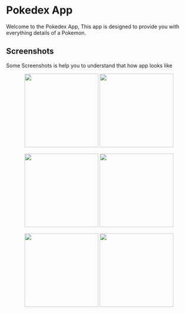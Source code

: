 
# Pokedex App

Welcome to the Pokedex App, This app is designed to provide you with everything details of a Pokemon.


## Screenshots
Some Screenshots is help you to understand that how app looks like 


<p float="left" align="center" >
  
  <img src="https://github.com/KaushikDas9/PokeDex/assets/123364033/1bad9ee1-eb56-4f10-9486-f67f906d3d23" width="200" /> 
  <img src="https://github.com/KaushikDas9/PokeDex/assets/123364033/cdad4ac7-3786-4719-9fbb-35a34cf1b003" width="200" />
  
</p>

<p float="left" align="center" >
  
  <img src="https://github.com/KaushikDas9/PokeDex/assets/123364033/f3c2924b-aa87-4b16-9ae7-c425e651cd20" width="200" /> 
  <img src="https://github.com/KaushikDas9/PokeDex/assets/123364033/3b3fe447-1791-4545-9a8c-48b940d59b9e" width="200" />
  
</p>

<p float="left" align="center" >
  
  <img src="https://github.com/KaushikDas9/PokeDex/assets/123364033/905b8666-323b-4dd3-a014-02fad66a1e5b" width="200" /> 
  <img src="https://github.com/KaushikDas9/PokeDex/assets/123364033/dd2a9fe2-abb1-4e4e-a3e2-4d6466435b82" width="200" />
  
</p>










